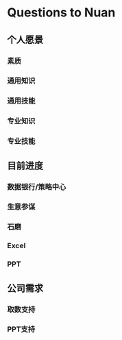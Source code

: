 # Questions to Nuan

## 个人愿景

### 素质

### 通用知识

### 通用技能

### 专业知识

### 专业技能

## 目前进度

### 数据银行/策略中心

### 生意参谋

### 石磨

### Excel

### PPT

## 公司需求

### 取数支持

### PPT支持